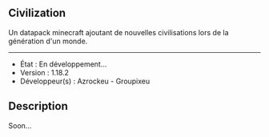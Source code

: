 ## Civilization
Un datapack minecraft ajoutant de nouvelles civilisations lors de la génération d'un monde.

----

- État : En développement...
- Version : 1.18.2
- Développeur(s) : Azrockeu - Groupixeu

## Description
Soon...
